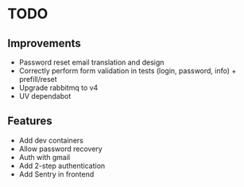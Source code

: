 # TODO

## Improvements

- Password reset email translation and design
- Correctly perform form validation in tests (login, password, info) + prefill/reset
- Upgrade rabbitmq to v4
- UV dependabot

## Features

- Add dev containers
- Allow password recovery
- Auth with gmail
- Add 2-step authentication
- Add Sentry in frontend
